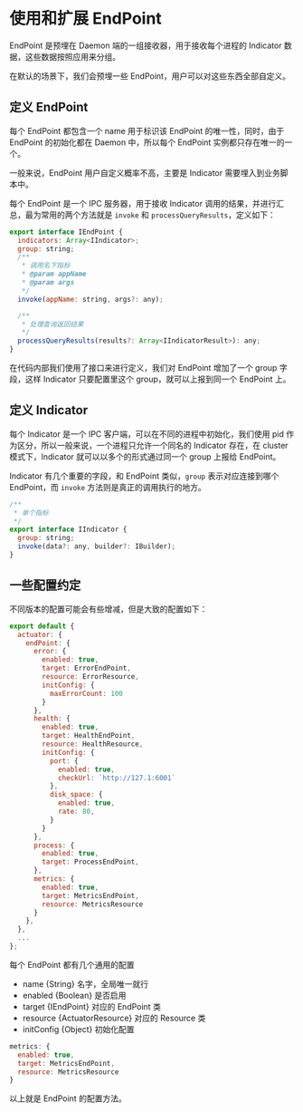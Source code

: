 # 使用和扩展 EndPoint

EndPoint 是预埋在 Daemon 端的一组接收器，用于接收每个进程的 Indicator 数据，这些数据按照应用来分组。

在默认的场景下，我们会预埋一些 EndPoint，用户可以对这些东西全部自定义。

## 定义 EndPoint

每个 EndPoint 都包含一个 name 用于标识该 EndPoint 的唯一性，同时，由于 EndPoint 的初始化都在 Daemon 中，所以每个 EndPoint 实例都只存在唯一的一个。

一般来说，EndPoint 用户自定义概率不高，主要是 Indicator 需要埋入到业务脚本中。

每个 EndPoint 是一个 IPC 服务器，用于接收 Indicator 调用的结果，并进行汇总，最为常用的两个方法就是 `invoke` 和 `processQueryResults`，定义如下：

```javascript
export interface IEndPoint {
  indicators: Array<IIndicator>;
  group: string;
  /**
   * 调用名下指标
   * @param appName
   * @param args
   */
  invoke(appName: string, args?: any);

  /**
   * 处理查询返回结果
   */
  processQueryResults(results?: Array<IIndicatorResult>): any;
}
```

在代码内部我们使用了接口来进行定义，我们对 EndPoint 增加了一个 group 字段，这样 Indicator 只要配置里这个 group，就可以上报到同一个 EndPoint 上。

## 定义 Indicator

每个 Indicator 是一个 IPC 客户端，可以在不同的进程中初始化，我们使用 pid 作为区分，所以一般来说，一个进程只允许一个同名的 Indicator 存在，在 cluster 模式下，Indicator 就可以以多个的形式通过同一个 group 上报给 EndPoint。

Indicator 有几个重要的字段，和 EndPoint 类似，`group` 表示对应连接到哪个 EndPoint，而 `invoke` 方法则是真正的调用执行的地方。

```javascript
/**
 * 单个指标
 */
export interface IIndicator {
  group: string;
  invoke(data?: any, builder?: IBuilder);
}
```


## 一些配置约定

不同版本的配置可能会有些增减，但是大致的配置如下：

```javascript
export default {
  actuator: {
    endPoint: {
      error: {
        enabled: true,
        target: ErrorEndPoint,
        resource: ErrorResource,
        initConfig: {
          maxErrorCount: 100
        }
      },
      health: {
        enabled: true,
        target: HealthEndPoint,
        resource: HealthResource,
        initConfig: {
          port: {
            enabled: true,
            checkUrl: `http://127.1:6001`
          },
          disk_space: {
            enabled: true,
            rate: 80,
          }
        }
      },
      process: {
        enabled: true,
        target: ProcessEndPoint,
      },
      metrics: {
        enabled: true,
        target: MetricsEndPoint,
        resource: MetricsResource
      }
    },
  },
  ...
};

```

每个 EndPoint 都有几个通用的配置

- name {String} 名字，全局唯一就行
- enabled {Boolean} 是否启用
- target {IEndPoint} 对应的 EndPoint 类 
- resource {ActuatorResource} 对应的 Resource 类
- initConfig {Object} 初始化配置

```javascript
metrics: {
  enabled: true,
  target: MetricsEndPoint,
  resource: MetricsResource
}
```

以上就是 EndPoint 的配置方法。
